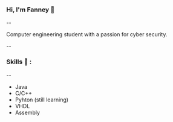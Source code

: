 ### Hi, I'm Fanney :purple_heart:
--

Computer engineering student with a passion for cyber security.

--
### Skills :eyes: :
--
- Java
- C/C++
- Pyhton (still learning)
- VHDL
- Assembly 

<!--
**fnnydeer/fnnydeer** is a ✨ _special_ ✨ repository because its `README.md` (this file) appears on your GitHub profile.

Here are some ideas to get you started:

- 🔭 I’m currently working on ...
- 🌱 I’m currently learning ...
- 👯 I’m looking to collaborate on ...
- 🤔 I’m looking for help with ...
- 💬 Ask me about ...
- 📫 How to reach me: ...
- 😄 Pronouns: ...
- ⚡ Fun fact: ...
-->

